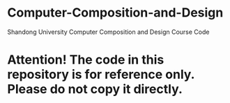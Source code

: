 # Computer-Composition-and-Design
Shandong University Computer Composition and Design Course Code


# Attention! The code in this repository is for reference only. Please do not copy it directly.
